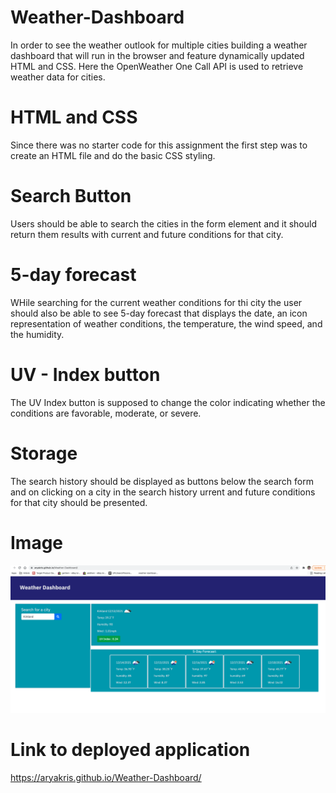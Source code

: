 # Weather-Dashboard
In order  to see the weather outlook for multiple cities building a weather dashboard that will run in the browser and feature dynamically updated HTML and CSS. Here the OpenWeather One Call API is used to retrieve weather data for cities. 

# HTML and CSS
Since there was no starter code for this assignment the first step was to create an HTML file and do the basic CSS styling. 

# Search Button
Users should be able to search the cities in the form element and it should return them results with current and future conditions for that city.

# 5-day forecast
WHile searching for the current weather conditions for thi city the user should also be able to see 5-day forecast that displays the date, an icon representation of weather conditions, the temperature, the wind speed, and the humidity.

# UV - Index button
The UV Index button is supposed to change the color indicating whether the conditions are favorable, moderate, or severe.

# Storage
The search history should be displayed as buttons below the search form and on clicking on a city in the search history urrent and future conditions for that city should be presented. 

# Image 

![alt text](https://github.com/AryaKris/Weather-Dashboard/blob/main/Screen%20Shot%202021-12-13%20at%2011.11.55.png)

# Link to deployed application 
https://aryakris.github.io/Weather-Dashboard/


